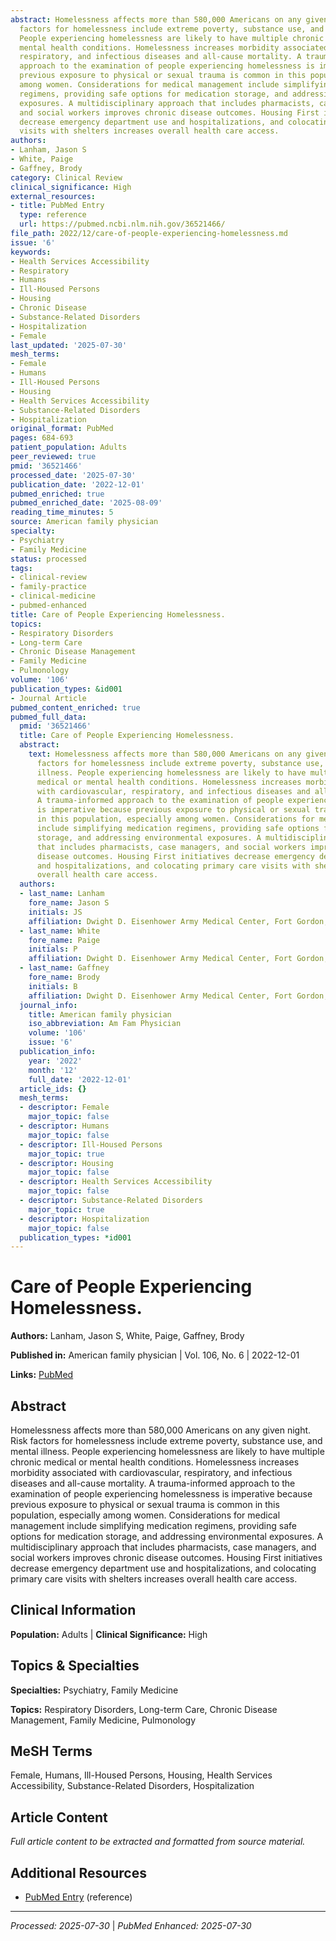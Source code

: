 ```yaml
---
abstract: Homelessness affects more than 580,000 Americans on any given night. Risk
  factors for homelessness include extreme poverty, substance use, and mental illness.
  People experiencing homelessness are likely to have multiple chronic medical or
  mental health conditions. Homelessness increases morbidity associated with cardiovascular,
  respiratory, and infectious diseases and all-cause mortality. A trauma-informed
  approach to the examination of people experiencing homelessness is imperative because
  previous exposure to physical or sexual trauma is common in this population, especially
  among women. Considerations for medical management include simplifying medication
  regimens, providing safe options for medication storage, and addressing environmental
  exposures. A multidisciplinary approach that includes pharmacists, case managers,
  and social workers improves chronic disease outcomes. Housing First initiatives
  decrease emergency department use and hospitalizations, and colocating primary care
  visits with shelters increases overall health care access.
authors:
- Lanham, Jason S
- White, Paige
- Gaffney, Brody
category: Clinical Review
clinical_significance: High
external_resources:
- title: PubMed Entry
  type: reference
  url: https://pubmed.ncbi.nlm.nih.gov/36521466/
file_path: 2022/12/care-of-people-experiencing-homelessness.md
issue: '6'
keywords:
- Health Services Accessibility
- Respiratory
- Humans
- Ill-Housed Persons
- Housing
- Chronic Disease
- Substance-Related Disorders
- Hospitalization
- Female
last_updated: '2025-07-30'
mesh_terms:
- Female
- Humans
- Ill-Housed Persons
- Housing
- Health Services Accessibility
- Substance-Related Disorders
- Hospitalization
original_format: PubMed
pages: 684-693
patient_population: Adults
peer_reviewed: true
pmid: '36521466'
processed_date: '2025-07-30'
publication_date: '2022-12-01'
pubmed_enriched: true
pubmed_enriched_date: '2025-08-09'
reading_time_minutes: 5
source: American family physician
specialty:
- Psychiatry
- Family Medicine
status: processed
tags:
- clinical-review
- family-practice
- clinical-medicine
- pubmed-enhanced
title: Care of People Experiencing Homelessness.
topics:
- Respiratory Disorders
- Long-term Care
- Chronic Disease Management
- Family Medicine
- Pulmonology
volume: '106'
publication_types: &id001
- Journal Article
pubmed_content_enriched: true
pubmed_full_data:
  pmid: '36521466'
  title: Care of People Experiencing Homelessness.
  abstract:
    text: Homelessness affects more than 580,000 Americans on any given night. Risk
      factors for homelessness include extreme poverty, substance use, and mental
      illness. People experiencing homelessness are likely to have multiple chronic
      medical or mental health conditions. Homelessness increases morbidity associated
      with cardiovascular, respiratory, and infectious diseases and all-cause mortality.
      A trauma-informed approach to the examination of people experiencing homelessness
      is imperative because previous exposure to physical or sexual trauma is common
      in this population, especially among women. Considerations for medical management
      include simplifying medication regimens, providing safe options for medication
      storage, and addressing environmental exposures. A multidisciplinary approach
      that includes pharmacists, case managers, and social workers improves chronic
      disease outcomes. Housing First initiatives decrease emergency department use
      and hospitalizations, and colocating primary care visits with shelters increases
      overall health care access.
  authors:
  - last_name: Lanham
    fore_name: Jason S
    initials: JS
    affiliation: Dwight D. Eisenhower Army Medical Center, Fort Gordon, Georgia.
  - last_name: White
    fore_name: Paige
    initials: P
    affiliation: Dwight D. Eisenhower Army Medical Center, Fort Gordon, Georgia.
  - last_name: Gaffney
    fore_name: Brody
    initials: B
    affiliation: Dwight D. Eisenhower Army Medical Center, Fort Gordon, Georgia.
  journal_info:
    title: American family physician
    iso_abbreviation: Am Fam Physician
    volume: '106'
    issue: '6'
  publication_info:
    year: '2022'
    month: '12'
    full_date: '2022-12-01'
  article_ids: {}
  mesh_terms:
  - descriptor: Female
    major_topic: false
  - descriptor: Humans
    major_topic: false
  - descriptor: Ill-Housed Persons
    major_topic: true
  - descriptor: Housing
    major_topic: false
  - descriptor: Health Services Accessibility
    major_topic: false
  - descriptor: Substance-Related Disorders
    major_topic: true
  - descriptor: Hospitalization
    major_topic: false
  publication_types: *id001
---
```


# Care of People Experiencing Homelessness.

**Authors:** Lanham, Jason S, White, Paige, Gaffney, Brody

**Published in:** American family physician | Vol. 106, No. 6 | 2022-12-01

**Links:** [PubMed](https://pubmed.ncbi.nlm.nih.gov/36521466/)

## Abstract

Homelessness affects more than 580,000 Americans on any given night. Risk factors for homelessness include extreme poverty, substance use, and mental illness. People experiencing homelessness are likely to have multiple chronic medical or mental health conditions. Homelessness increases morbidity associated with cardiovascular, respiratory, and infectious diseases and all-cause mortality. A trauma-informed approach to the examination of people experiencing homelessness is imperative because previous exposure to physical or sexual trauma is common in this population, especially among women. Considerations for medical management include simplifying medication regimens, providing safe options for medication storage, and addressing environmental exposures. A multidisciplinary approach that includes pharmacists, case managers, and social workers improves chronic disease outcomes. Housing First initiatives decrease emergency department use and hospitalizations, and colocating primary care visits with shelters increases overall health care access.

## Clinical Information

**Population:** Adults | **Clinical Significance:** High

## Topics & Specialties

**Specialties:** Psychiatry, Family Medicine

**Topics:** Respiratory Disorders, Long-term Care, Chronic Disease Management, Family Medicine, Pulmonology

## MeSH Terms

Female, Humans, Ill-Housed Persons, Housing, Health Services Accessibility, Substance-Related Disorders, Hospitalization

## Article Content

*Full article content to be extracted and formatted from source material.*

## Additional Resources

- [PubMed Entry](https://pubmed.ncbi.nlm.nih.gov/36521466/) (reference)

---

*Processed: 2025-07-30* | *PubMed Enhanced: 2025-07-30*
